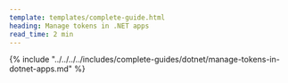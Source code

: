 ```yaml
---
template: templates/complete-guide.html
heading: Manage tokens in .NET apps 
read_time: 2 min
---
```


{% include "../../../../includes/complete-guides/dotnet/manage-tokens-in-dotnet-apps.md" %}